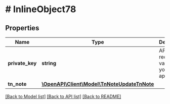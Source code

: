 # # InlineObject78

## Properties

Name | Type | Description | Notes
------------ | ------------- | ------------- | -------------
**private_key** | **string** | API key required to validate your application |
**tn_note** | [**\OpenAPI\Client\Model\TnNoteUpdateTnNote**](TnNoteUpdateTnNote.md) |  |

[[Back to Model list]](../../README.md#models) [[Back to API list]](../../README.md#endpoints) [[Back to README]](../../README.md)
